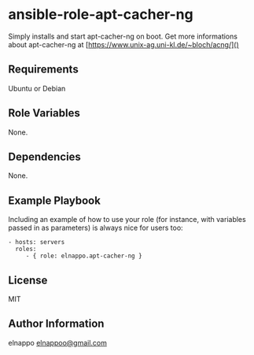 ansible-role-apt-cacher-ng
=========

Simply installs and start apt-cacher-ng on boot. Get more informations about apt-cacher-ng at [https://www.unix-ag.uni-kl.de/~bloch/acng/]()

Requirements
------------

Ubuntu or Debian

Role Variables
--------------

None.

Dependencies
------------

None.

Example Playbook
----------------

Including an example of how to use your role (for instance, with variables passed in as parameters) is always nice for users too:

    - hosts: servers
      roles:
         - { role: elnappo.apt-cacher-ng }

License
-------

MIT

Author Information
------------------

elnappo <elnappoo@gmail.com>
